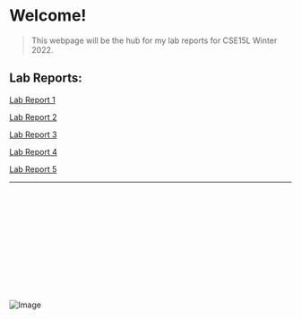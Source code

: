 # Welcome! 

> This webpage will be the hub for my lab reports for CSE15L Winter 2022. 

## Lab Reports: 
[Lab Report 1](https://mramada22.github.io/cse15l-lab-reports/lab-report-1-week-2.html)

[Lab Report 2](https://mramada22.github.io/cse15l-lab-reports/lab-report-2)

[Lab Report 3](https://mramada22.github.io/cse15l-lab-reports/lab-report-3-week-6)

[Lab Report 4](https://mramada22.github.io/cse15l-lab-reports/lab-report-4-week-8)

[Lab Report 5](https://mramada22.github.io/cse15l-lab-reports/lab-report-5-week-10)

---
```














```

![Image](https://www.rd.com/wp-content/uploads/2020/11/GettyImages-889552354-e1606774439626.jpg)
